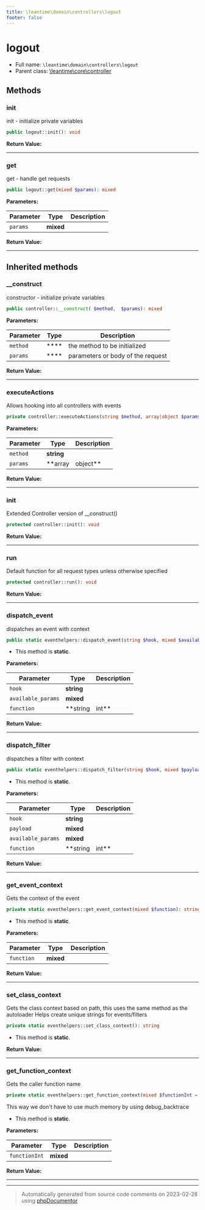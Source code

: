 ```yaml
---
title: \leantime\domain\controllers\logout
footer: false
---
```


# logout





* Full name: `\leantime\domain\controllers\logout`
* Parent class: [\leantime\core\controller](../../core/controller.md)



## Methods

### init

init - initialize private variables

```php
public logout::init(): void
```









**Return Value:**





---
### get

get - handle get requests

```php
public logout::get(mixed $params): mixed
```








**Parameters:**

| Parameter | Type | Description |
|-----------|------|-------------|
| `params` | **mixed** |  |


**Return Value:**





---


## Inherited methods

### __construct

constructor - initialize private variables

```php
public controller::__construct( $method,  $params): mixed
```








**Parameters:**

| Parameter | Type | Description |
|-----------|------|-------------|
| `method` | **** | the method to be initialized |
| `params` | **** | parameters or body of the request |


**Return Value:**





---
### executeActions

Allows hooking into all controllers with events

```php
private controller::executeActions(string $method, array|object $params): void
```








**Parameters:**

| Parameter | Type | Description |
|-----------|------|-------------|
| `method` | **string** |  |
| `params` | **array|object** |  |


**Return Value:**





---
### init

Extended Controller version of __construct()

```php
protected controller::init(): void
```









**Return Value:**





---
### run

Default function for all request types unless otherwise specified

```php
protected controller::run(): void
```









**Return Value:**





---
### dispatch_event

dispatches an event with context

```php
public static eventhelpers::dispatch_event(string $hook, mixed $available_params = [], string|int $function = null): void
```



* This method is **static**.




**Parameters:**

| Parameter | Type | Description |
|-----------|------|-------------|
| `hook` | **string** |  |
| `available_params` | **mixed** |  |
| `function` | **string|int** |  |


**Return Value:**





---
### dispatch_filter

dispatches a filter with context

```php
public static eventhelpers::dispatch_filter(string $hook, mixed $payload, mixed $available_params = [], string|int $function = null): mixed
```



* This method is **static**.




**Parameters:**

| Parameter | Type | Description |
|-----------|------|-------------|
| `hook` | **string** |  |
| `payload` | **mixed** |  |
| `available_params` | **mixed** |  |
| `function` | **string|int** |  |


**Return Value:**





---
### get_event_context

Gets the context of the event

```php
private static eventhelpers::get_event_context(mixed $function): string
```



* This method is **static**.




**Parameters:**

| Parameter | Type | Description |
|-----------|------|-------------|
| `function` | **mixed** |  |


**Return Value:**





---
### set_class_context

Gets the class context based on path, this uses the same method as the autoloader
Helps create unique strings for events/filters

```php
private static eventhelpers::set_class_context(): string
```



* This method is **static**.





**Return Value:**





---
### get_function_context

Gets the caller function name

```php
private static eventhelpers::get_function_context(mixed $functionInt = null): string
```

This way we don't have to use much memory by using debug_backtrace

* This method is **static**.




**Parameters:**

| Parameter | Type | Description |
|-----------|------|-------------|
| `functionInt` | **mixed** |  |


**Return Value:**





---


---
> Automatically generated from source code comments on 2023-02-28 using [phpDocumentor](http://www.phpdoc.org/)

